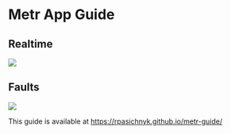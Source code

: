 # Metr App Guide

## Realtime
![](https://media.giphy.com/media/l0HU7x4sdE56Hot4A/giphy.gif)

## Faults
![](https://media.giphy.com/media/hSM2gawH6i3lax3X6T/giphy.gif)


This guide is available at https://rpasichnyk.github.io/metr-guide/
